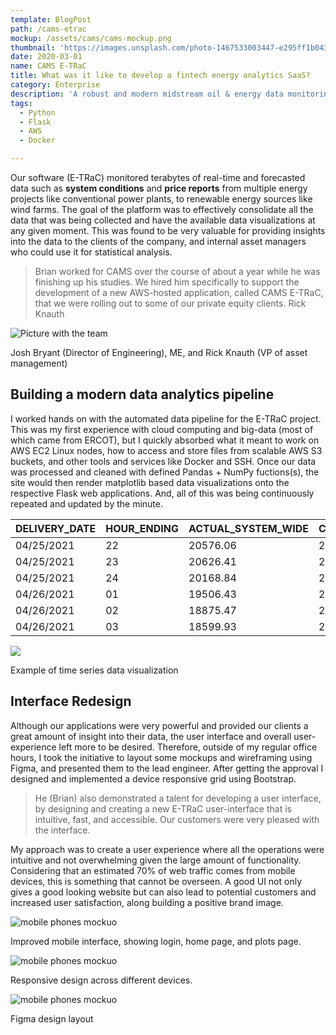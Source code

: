 ```yaml
---
template: BlogPost
path: /cams-etrac
mockup: /assets/cams/cams-mockup.png
thumbnail: 'https://images.unsplash.com/photo-1467533003447-e295ff1b0435?ixid=MXwxMjA3fDB8MHxwaG90by1wYWdlfHx8fGVufDB8fHw%3D&ixlib=rb-1.2.1&auto=format&fit=crop&w=1650&q=80'
date: 2020-03-01
name: CAMS E-TRaC
title: What was it like to develop a fintech energy analytics SaaS? 
category: Enterprise
description: 'A robust and modern midstream oil & energy data monitoring web-app. Built with Python on AWS.'
tags:
  - Python
  - Flask
  - AWS
  - Docker

---
```


Our software (E-TRaC) monitored terabytes of real-time and forecasted data such as **system conditions** and **price reports** from multiple energy projects like conventional power plants, to renewable energy sources like wind farms. The goal of the platform was to effectively consolidate all the data that was being collected and have the available data visualizations at any given moment. This was found to be very valuable for providing insights into the data to the clients of the company, and internal asset managers who could use it for statistical analysis.

> Brian worked for CAMS over the course of about a year while he was finishing up his studies. We hired him specifically to support the development of a new AWS-hosted application, called CAMS E-TRaC, that we were rolling out to some of our private equity clients. Rick Knauth

![Picture with the team](assets/cams/a32be449-5f55-430d-a39d-d8d8ea13400b.jpeg)
<figcaption>Josh Bryant (Director of Engineering), ME, and Rick Knauth (VP of asset management)</figcaption>

## Building a modern data analytics pipeline

I worked hands on with the automated data pipeline for the E-TRaC project. This was my first experience with cloud computing and big-data (most of which came from ERCOT), but I quickly absorbed what it meant to work on AWS EC2 Linux nodes, how to access and store files from scalable AWS S3 buckets, and other tools and services like Docker and SSH. Once our data was processed and cleaned with defined Pandas + NumPy fuctions(s), the site would then render matplotlib based data visualizations onto the respective Flask web applications. And, all of this was being continuously repeated and updated by the minute.

|DELIVERY_DATE | HOUR_ENDING | ACTUAL\_SYSTEM\_WIDE |COPHSL\_SYSTEM\_WIDE |STWPF\_SYSTEM\_WIDE |WGRPP\_SYSTEM\_WIDE |ACTUAL\_LZ\_SOUTH\_HOUSTON |
|-|-|-|-|-|-|-|
04/25/2021    | 22          | 20576.06           |23918.5             |23762.5           |19763             |4654.09                 |
04/25/2021    | 23          | 20626.41           |24107.9             |24507.2           |20369.2           |4689.46                 |
04/25/2021    | 24          | 20168.84           |24804.1             |24229             |20057.2           |4638.93                 |
04/26/2021    | 01          | 19506.43           |25190.6             |23964.6           |19937.9           |4589.61                 |
04/26/2021    | 02          | 18875.47           |24663.8             |23850.8           |19960.2           |4489.86                 |
04/26/2021    | 03          | 18599.93           |24217               |23879.8           |19954.3           |4500.74                 |

![](assets/cams/rtmLmp.png)
<figcaption>Example of time series data visualization</figcaption>

## Interface Redesign

Although our applications were very powerful and provided our clients a great amount of insight into their data, the user interface and overall user-experience left more to be desired. Therefore, outside of my regular office hours, I took the initiative to layout some mockups and wireframing using Figma, and presented them to the lead engineer. After getting the approval I designed and implemented a device responsive grid using Bootstrap. 

> He (Brian) also demonstrated a talent for developing a user interface, by designing and creating a new E-TRaC user-interface that is intuitive, fast, and accessible.  Our customers were very pleased with the interface.

My approach was to create a user experience where all the operations were intuitive and not overwhelming given the large amount of functionality. Considering that an estimated 70% of web traffic comes from mobile devices, this is something that cannot be overseen. A good UI not only gives a good looking website but can also lead to potential customers and increased user satisfaction, along building a positive brand image.

![mobile phones mockuo](assets/cams/cams-phones.png)
<figcaption>Improved mobile interface, showing login, home page, and plots page.</figcaption>

![mobile phones mockuo](assets/cams/cams-all-devices.png)
<figcaption>Responsive design across different devices.</figcaption>

![mobile phones mockuo](assets/cams/figma.png)
<figcaption>Figma design layout</figcaption>
